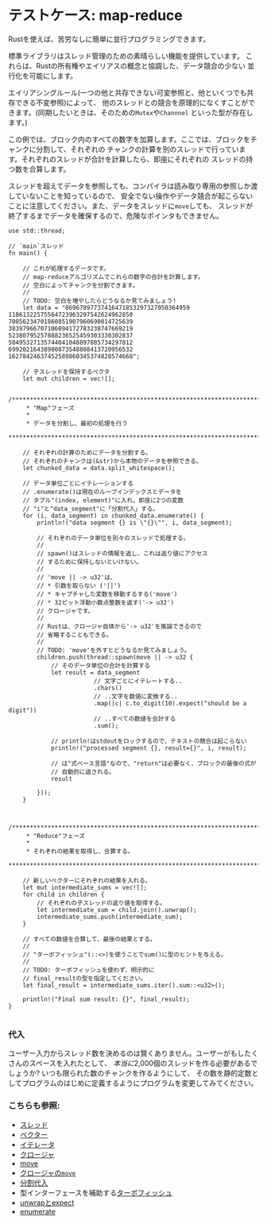 # テストケース: map-reduce

Rustを使えば、苦労なしに簡単に並行プログラミングできます。

標準ライブラリはスレッド管理のための素晴らしい機能を提供しています。
これらは、Rustの所有権やエイリアスの概念と協調した、データ競合の少ない
並行化を可能にします。

エイリアシングルール(一つの他と共存できない可変参照と、他といくつでも共存できる不変参照)によって、
他のスレッドとの競合を原理的になくすことができます。(同期したいときは、そのための`Mutex`や`Channnel`
といった型が存在します。)

この例では、ブロック内のすべての数字を加算します。ここでは、ブロックをチャンクに分割して、それぞれの
チャンクの計算を別のスレッドで行っています。それぞれのスレッドが合計を計算したら、即座にそれぞれの
スレッドの持つ数を合算します。

スレッドを超えてデータを参照しても、コンパイラは読み取り専用の参照しか渡していないことを知っているので、
安全でない操作やデータ競合が起こらないことに注意してください。また、データをスレッドに`move`しても、
スレッドが終了するまでデータを確保するので、危険なポインタもできません。

```rust,editable
use std::thread;

// `main`スレッド
fn main() {

    // これが処理するデータです。
    // map-reduceアルゴリズムでこれらの数字の合計を計算します。
    // 空白によってチャンクを分割できます。
    //
    // TODO: 空白を増やしたらどうなるか見てみましょう!
    let data = "86967897737416471853297327050364959
11861322575564723963297542624962850
70856234701860851907960690014725639
38397966707106094172783238747669219
52380795257888236525459303330302837
58495327135744041048897885734297812
69920216438980873548808413720956532
16278424637452589860345374828574668";

    // 子スレッドを保持するベクタ
    let mut children = vec![];

    /*************************************************************************
     * "Map"フェーズ
     *
     * データを分割し、最初の処理を行う
     ************************************************************************/

    // それぞれの計算のためにデータを分割する。
    // それぞれのチャンクは(&str)から本物のデータを参照できる。
    let chunked_data = data.split_whitespace();

    // データ単位ごとにイテレーションする
    // .enumerate()は現在のループインデックスとデータを
    // タプル"(index, element)"に入れ、即座に2つの変数
    // "i"と"data_segment"に「分割代入」する。
    for (i, data_segment) in chunked_data.enumerate() {
        println!("data segment {} is \"{}\"", i, data_segment);

        // それぞれのデータ単位を別々のスレッドで処理する。
        //
        // spawn()はスレッドの情報を返し、これは返り値にアクセス
        // するために保持しないといけない。
        //
        // 'move || -> u32'は、
        // * 引数を取らない ('||')
        // * キャプチャした変数を移動するする('move')
        // * 32ビット浮動小数点整数を返す('-> u32')
        // クロージャです。
        //
        // Rustは、クロージャ自体から'-> u32'を推論できるので
        // 省略することもできる。
        //
        // TODO: 'move'を外すとどうなるか見てみましょう。
        children.push(thread::spawn(move || -> u32 {
            // そのデータ単位の合計を計算する
            let result = data_segment
                        // 文字ごとにイテレートする..
                        .chars()
                        // ..文字を数値に変換する..
                        .map(|c| c.to_digit(10).expect("should be a digit"))
                        // ..すべての数値を合計する
                        .sum();

            // println!はstdoutをロックするので、テキストの競合は起こらない
            println!("processed segment {}, result={}", i, result);

            // は"式ベース言語"なので、"return"は必要なく、ブロックの最後の式が
            // 自動的に返される。
            result

        }));
    }


    /*************************************************************************
     * "Reduce"フェーズ
     *
     * それぞれの結果を取得し、合算する。
     ************************************************************************/

    // 新しいベクターにそれぞれの結果を入れる。
    let mut intermediate_sums = vec![];
    for child in children {
        // それぞれの子スレッドの返り値を取得する。
        let intermediate_sum = child.join().unwrap();
        intermediate_sums.push(intermediate_sum);
    }

    // すべての数値を合算して、最後の結果とする。
    //
    // "ターボフィッシュ"(::<>)を使うことでsum()に型のヒントを与える。
    //
    // TODO: ターボフィッシュを使わず、明示的に
    // final_resultの型を指定してください。
    let final_result = intermediate_sums.iter().sum::<u32>();

    println!("Final sum result: {}", final_result);
}


```

### 代入
ユーザー入力からスレッド数を決めるのは賢くありません。ユーザーがもしたくさんのスペースを入れたとして、
*本当に*2,000個のスレッドを作る必要があるでしょうか? いつも限られた数のチャンクを作るようにして、
その数を静的定数としてプログラムのはじめに定義するようにプログラムを変更してみてください。

### こちらも参照:
* [スレッド][thread]
* [ベクター][vectors]
* [イテレータ][iterators]
* [クロージャ][closures]
* [move][move]
* [クロージャの`move`][move_closure]
* [分割代入][destructuring]
* 型インターフェースを補助する[ターボフィッシュ][turbofish]
* [unwrapとexpect][unwrap]
* [enumerate][enumerate]

[thread]: ../threads.md
[vectors]: ../../std/vec.md
[iterators]: ../../trait/iter.md
[destructuring]: https://doc.rust-lang.org/book/ch18-03-pattern-syntax.html#destructuring-to-break-apart-values
[closures]: ../../fn/closures.md
[move]: ../../scope/move.md
[move_closure]: https://doc.rust-lang.org/book/ch13-01-closures.html#closures-can-capture-their-environment
[turbofish]: https://doc.rust-lang.org/std/iter/trait.Iterator.html#method.collect
[unwrap]: ../../error/option_unwrap.md
[enumerate]: https://doc.rust-lang.org/book/loops.html#enumerate
